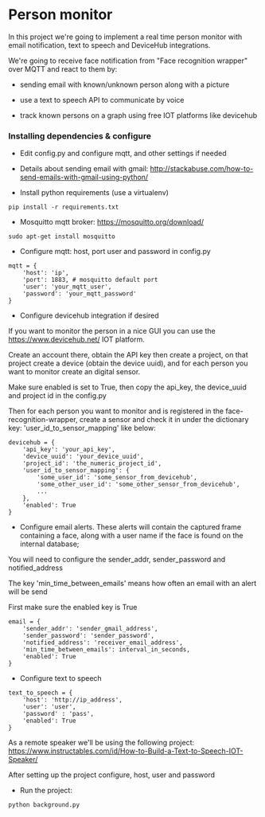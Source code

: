 # Person monitor


In this project we're going to implement a real time person monitor with email notification,
text to speech and DeviceHub integrations.

We're going to receive face notification from "Face recognition wrapper" over MQTT and react
to them by:

- sending email with known/unknown person along with a picture

- use a text to speech API to communicate by voice 

- track known persons on a graph using free IOT platforms like devicehub



### Installing dependencies & configure

* Edit config.py and configure mqtt, and other settings if needed

* Details about sending email with gmail: http://stackabuse.com/how-to-send-emails-with-gmail-using-python/

* Install python requirements (use a virtualenv)
````
pip install -r requirements.txt
````

* Mosquitto mqtt broker: https://mosquitto.org/download/

````
sudo apt-get install mosquitto
````

* Configure mqtt: host, port user and password in config.py

````
mqtt = {
    'host': 'ip',
    'port': 1883, # mosquitto default port
    'user': 'your_mqtt_user',
    'password': 'your_mqtt_password'
}
````

* Configure devicehub integration if desired

If you want to monitor the person in a nice GUI you can use the https://www.devicehub.net/ IOT platform.

Create an account there, obtain the API key then create a project, on that project create a device (obtain the device uuid), 
and for each person you want to monitor create an digital sensor.

Make sure enabled is set to True, then copy the api_key, the device_uuid and project id in the config.py

Then for each person you want to monitor and is registered in the face-recognition-wrapper, create a sensor and 
check it in under the dictionary key: 'user_id_to_sensor_mapping' like below:

````
devicehub = {
    'api_key': 'your_api_key',
    'device_uuid': 'your_device_uuid',
    'project_id': 'the_numeric_project_id',
    'user_id_to_sensor_mapping': {
        'some_user_id': 'some_sensor_from_devicehub',
        'some_other_user_id': 'some_other_sensor_from_devicehub',
        ...
    },
    'enabled': True
}
````

* Configure email alerts. These alerts will contain the captured frame containing a face, along with a user name if the 
face is found on the internal database;

You will need to configure the sender_addr, sender_password and notified_address

The key 'min_time_between_emails' means how often an email with an alert will be send

First make sure the enabled key is True

````
email = {
    'sender_addr': 'sender_gmail_address',
    'sender_password': 'sender_password',
    'notified_address': 'receiver_email_address',
    'min_time_between_emails': interval_in_seconds,
    'enabled': True
}
````


* Configure text to speech

````
text_to_speech = {
    'host': 'http://ip_address',
    'user': 'user',
    'password' : 'pass',
    'enabled': True
}
````

As a remote speaker we'll be using the following project: https://www.instructables.com/id/How-to-Build-a-Text-to-Speech-IOT-Speaker/

After setting up the project configure, host, user and password

* Run the project:

````
python background.py
````